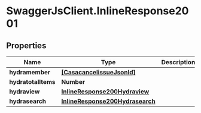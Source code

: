 # SwaggerJsClient.InlineResponse2001

## Properties

| Name                | Type                                                                | Description | Notes      |
| ------------------- | ------------------------------------------------------------------- | ----------- | ---------- |
| **hydramember**     | [**[CasacancelissueJsonld]**](CasacancelissueJsonld.md)             |             |
| **hydratotalItems** | **Number**                                                          |             | [optional] |
| **hydraview**       | [**InlineResponse200Hydraview**](InlineResponse200Hydraview.md)     |             | [optional] |
| **hydrasearch**     | [**InlineResponse200Hydrasearch**](InlineResponse200Hydrasearch.md) |             | [optional] |
